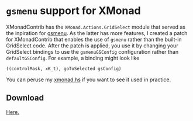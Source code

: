 `gsmenu` support for XMonad
===========================

XMonadContrib has the `XMonad.Actions.GridSelect` module that served
as the inpiration for [gsmenu](/programs/gsmenu).  As the latter has
more features, I created a patch for XMonadContrib that enables the
use of `gsmenu` rather than the built-in GridSelect code.  After the
patch is applied, you use it by changing your GridSelect bindings to
use the `gsmenuGSConfig` configuration rather than `defaultGSConfig`.
For example, a binding might look like

    ((controlMask, xK_t), goToSelected gsConfig)

You can peruse my [xmonad.hs](/pub/configs/xmonad/xmonad.hs) if you
want to see it used in practice.

Download
--------

[Here.](/pub/code/xmonad-gsmenu.patch)